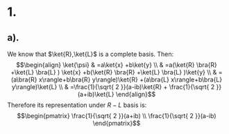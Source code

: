# 1.
## a).
We know that $\ket{R},\ket{L}$ is a complete basis. Then:
$$\begin{align}
\ket{\psi}  & =a\ket{x} +b\ket{y}  \\
 & =a(\ket{R} \bra{R} +\ket{L} \bra{L} ) \ket{x} +b(\ket{R} \bra{R} +\ket{L} \bra{L} )\ket{y}  \\
 & =(a\bra{R} x\rangle+b\bra{R} y\rangle)\ket{R} +(a\bra{L} x\rangle+b\bra{L} y\rangle)\ket{L} \\
 & =\frac{1}{\sqrt{ 2 }}(a-ib)\ket{R} + \frac{1}{\sqrt{ 2 }}(a+ib)\ket{L}    
\end{align}$$
Therefore its representation under $R-L$ basis is:
$$\begin{pmatrix}
\frac{1}{\sqrt{ 2 }}(a+ib) \\
\frac{1}{\sqrt{ 2 }}(a-ib)
\end{pmatrix}$$
